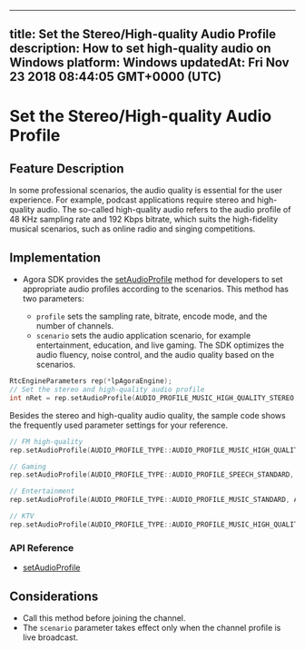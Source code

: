 
---
title: Set the Stereo/High-quality Audio Profile
description: How to set high-quality audio on Windows
platform: Windows
updatedAt: Fri Nov 23 2018 08:44:05 GMT+0000 (UTC)
---
# Set the Stereo/High-quality Audio Profile
## Feature Description 

In some professional scenarios, the audio quality is essential for the user experience. For example, podcast applications require stereo and high-quality audio. The so-called high-quality audio refers to the audio profile of 48 KHz sampling rate and 192 Kbps bitrate, which suits the high-fidelity musical scenarios, such as online radio and singing competitions.

## Implementation

- Agora SDK provides the [setAudioProfile](https://docs.agora.io/en/Video/API%20Reference/cpp/classagora_1_1rtc_1_1_i_rtc_engine.html#ab0cb52e238b729a15525a5cc12543d9e) method for developers to set appropriate audio profiles according to the scenarios. This method has two parameters:

  - `profile` sets the sampling rate, bitrate, encode mode, and the number of channels.
  - `scenario` sets the audio application scenario, for example entertainment, education, and live gaming. The SDK optimizes the audio fluency, noise control, and the audio quality based on the scenarios.

```c++
RtcEngineParameters rep(*lpAgoraEngine);
// Set the stereo and high-quality audio profile
int nRet = rep.setAudioProfile(AUDIO_PROFILE_MUSIC_HIGH_QUALITY_STEREO, AUDIO_SCENARIO_DEFAULT);
```

Besides the stereo and high-quality audio quality, the sample code shows the frequently used parameter settings for your reference.

 ```C++
// FM high-quality
rep.setAudioProfile(AUDIO_PROFILE_TYPE::AUDIO_PROFILE_MUSIC_HIGH_QUALITY_STEREO, AUDIO_PROFILE_TYPE::AUDIO_SCENARIO_SHOWROOM);

// Gaming
rep.setAudioProfile(AUDIO_PROFILE_TYPE::AUDIO_PROFILE_SPEECH_STANDARD, AUDIO_PROFILE_TYPE::AUDIO_SCENARIO_CHATROOM_GAMING);

// Entertainment
rep.setAudioProfile(AUDIO_PROFILE_TYPE::AUDIO_PROFILE_MUSIC_STANDARD, AUDIO_PROFILE_TYPE::AUDIO_SCENARIO_CHATROOM_ENTERTAINMENT);

// KTV
rep.setAudioProfile(AUDIO_PROFILE_TYPE::AUDIO_PROFILE_MUSIC_HIGH_QUALITY, AUDIO_PROFILE_TYPE::AUDIO_SCENARIO_CHATROOM_ENTERTAINMENT);
```

### API Reference

- [setAudioProfile](https://docs.agora.io/en/Video/API%20Reference/cpp/classagora_1_1rtc_1_1_i_rtc_engine.html#ab0cb52e238b729a15525a5cc12543d9e)

## Considerations

- Call this method before joining the channel.
- The `scenario` parameter takes effect only when the channel profile is live broadcast.
